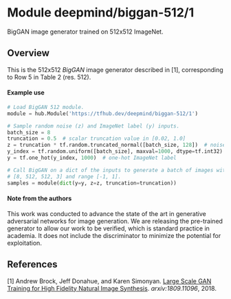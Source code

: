 # Module deepmind/biggan-512/1
BigGAN image generator trained on 512x512 ImageNet.

<!-- dataset: imagenet-ilsvrc-2012-cls -->
<!-- asset-path: legacy -->
<!-- task: image-generator -->
<!-- network-architecture: biggan -->
<!-- fine-tunable: false -->
<!-- format: hub -->
<!-- colab: https://colab.research.google.com/github/tensorflow/docs/blob/master/site/en/hub/tutorials/biggan_generation_with_tf_hub.ipynb -->

## Overview

This is the 512x512 *BigGAN* image generator described in [1], corresponding to
Row 5 in Table 2 (res. 512).

#### Example use
```python
# Load BigGAN 512 module.
module = hub.Module('https://tfhub.dev/deepmind/biggan-512/1')

# Sample random noise (z) and ImageNet label (y) inputs.
batch_size = 8
truncation = 0.5  # scalar truncation value in [0.02, 1.0]
z = truncation * tf.random.truncated_normal([batch_size, 128])  # noise sample
y_index = tf.random.uniform([batch_size], maxval=1000, dtype=tf.int32)
y = tf.one_hot(y_index, 1000)  # one-hot ImageNet label

# Call BigGAN on a dict of the inputs to generate a batch of images with shape
# [8, 512, 512, 3] and range [-1, 1].
samples = module(dict(y=y, z=z, truncation=truncation))
```

#### Note from the authors

This work was conducted to advance the state of the art in
generative adversarial networks for image generation.
We are releasing the pre-trained generator to allow our work to be
verified, which is standard practice in academia.
It does not include the discriminator to minimize the potential for
exploitation.

## References

[1] Andrew Brock, Jeff Donahue, and Karen Simonyan.
[Large Scale GAN Training for High Fidelity Natural Image Synthesis](https://arxiv.org/abs/1809.11096).
*arxiv:1809.11096*, 2018.
